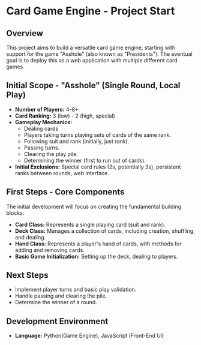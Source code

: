 # Card Game Engine - Project Start

## Overview

This project aims to build a versatile card game engine, starting with support for the game "Asshole" (also known as "Presidents"). The eventual goal is to deploy this as a web application with multiple different card games.

## Initial Scope - "Asshole" (Single Round, Local Play)

- **Number of Players:** 4-8+
- **Card Ranking:** 3 (low) - 2 (high, special)
- **Gameplay Mechanics:**
  - Dealing cards
  - Players taking turns playing sets of cards of the same rank.
  - Following suit and rank (initially, just rank).
  - Passing turns.
  - Clearing the play pile.
  - Determining the winner (first to run out of cards).
- **Initial Exclusions:** Special card rules (2s, potentially 3s), persistent ranks between rounds, web interface.

## First Steps - Core Components

The initial development will focus on creating the fundamental building blocks:

- **Card Class:** Represents a single playing card (suit and rank).
- **Deck Class:** Manages a collection of cards, including creation, shuffling, and dealing.
- **Hand Class:** Represents a player's hand of cards, with methods for adding and removing cards.
- **Basic Game Initialization:** Setting up the deck, dealing to players.

## Next Steps

- Implement player turns and basic play validation.
- Handle passing and clearing the pile.
- Determine the winner of a round.

## Development Environment

- **Language:** Python(Game Engine), JavaScript (Front-End UI)
